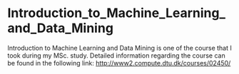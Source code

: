 # Introduction_to_Machine_Learning_and_Data_Mining
Introduction to Machine Learning and Data Mining  is one of the course that I took during my MSc. study. Detailed information regarding the course can be found in the following link: http://www2.compute.dtu.dk/courses/02450/
